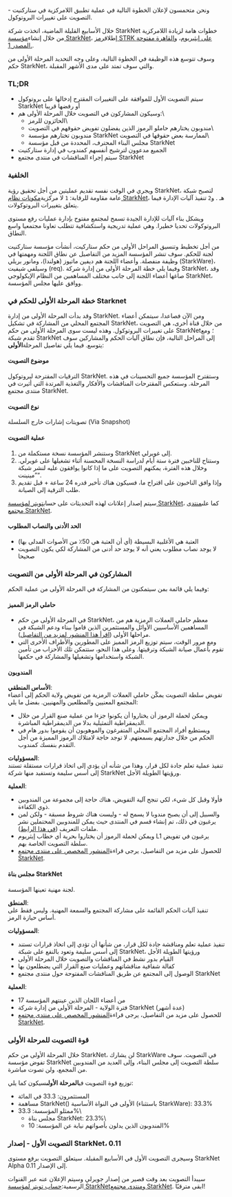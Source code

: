ونحن متحمسون لإعلان الخطوة التالية في عملية تطبيق اللامركزية في ستاركنيت - التصويت على تغييرات البروتوكول.

خلال الأسابيع القليلة الماضية، اتخذت شركة StarkNet خطوات هامة لزيادة اللامركزية من خلال إنشاء[مؤسسة StarkNet](https://medium.com/@StarkNet_Foundation/welcome-to-the-world-starknet-foundation-7bd55d5dbc59)، إطلاق[رمز STRK على إيثيريوم](https://medium.com/starkware/starknet-token-is-deployed-on-ethereum-f27f0000b00c)، و[القاهرة مفتوحة المصدر 1.](https://medium.com/starkware/open-sourcing-cairo-1-0-b3100a664bb0).

وسوف تتوسع هذه الوظيفة في الخطوة التالية، وعلى وجه التحديد المرحلة الأولى من حكم StarkNet، والتي سوف تمتد على مدى الأشهر المقبلة.

### TL;DR

* سيتم التصويت الأول للموافقة على التغييرات المقترح إدخالها على بروتوكول StarkNet أو رفضها قريبا
* وسيكون المشاركون في التصويت خلال المرحلة الأولى هم:\
  - الحائزون للرمز\
  - مندوبون يختارهم حاملو الرموز الذين يفضلون تفويض حقوقهم في التصويت\
  - مندوبون تختارهم مؤسسة StarkNet لممارسة بعض حقوقها في التصويت\
  - مجلس البناء المحترف، المحددة من قبل مؤسسة StarkNet
* الجميع مدعوون لترشيح أنفسهم كمندوب في إدارة ستاركنيت
* سيتم إجراء المناقشات في منتدى مجتمع StarkNet[](https://community.starknet.io/)

### الخلفية

ويجري في الوقت نفسه تقديم عمليتين من أجل تحقيق رؤية StarkNet، لتصبح شبكة عامة مقاومة للرقابة: `1` لا مركزية[مكونات نظام StarkNet](https://community.starknet.io/t/starknet-decentralized-protocol-introduction/2671)، هـ . و`2` تنفيذ آليات الإدارة فيما يتعلق بتغييرات البروتوكولات.

ويشكل بناء آليات للإدارة الجيدة تسمح لمجتمع مفتوح بإدارة عمليات رفع مستوى البروتوكولات تحديا خطيرا. وهي عملية تدريجية واستكشافية تتطلب تعاونا مجتمعيا واسع النطاق.

من أجل تخطيط وتنسيق المراحل الأولى من حكم ستاركيت، أنشأت مؤسسة ستاركنيت لجنة للحكم. سوف تنشر المؤسسة المزيد من التفاصيل عن نطاق اللجنة ومهمتها في وظيفة منفصلة. وأعضاء اللجنة هم ديفين ماتيوز (هولندا)، ومانور بريلي (StarkWare)، وسيلفي شيفيت (req). وفيما يلي خطة المرحلة الأولى من إدارة شركة StarkNet، وقد صاغها أعضاء اللجنة إلى جانب مختلف المساهمين من النظام الإيكولوجي StarkNet، ووافق عليها مجلس المؤسسة.

### خطة المرحلة الأولى للحكم في Starknet

وقد بدأت المرحلة الأولى من إدارة StarkNet. ومن الآن فصاعدا، سيتمكن أعضاء المجتمع المحلي من المشاركة في تشكيل StarkNet، من خلال قناة أخرى، هي التصويت على تغييرات البروتوكول. وهذه ليست سوى المرحلة الأولى من حكم StarkNet؛ ومع تقدم شبكة StarkNet إلى المراحل التالية، فإن نطاق آليات الحكم والمشاركين سوف يتوسع. فيما يلي تفاصيل المرحلة**الأولى**:

#### موضوع التصويت

الترقيات المقترحة لبروتوكول StarkNet. وستقترح المؤسسة جميع التحسينات في هذه المرحلة. وستعكس المقترحات المناقشات والأفكار والتغذية المرتدة التي أثيرت في منتدى مجتمع StarkNet.

#### نوع التصويت

تصويتات إشارات خارج السلسلة (Via Snapshot)

#### عملية التصويت

1. وستنشر المؤسسة نسخة مستكملة من StarkNet إلى غويرلي.
2. وستتاح للناخبين فترة ستة أيام لدراسة النسخة المحسنة أثناء تشغيلها على غويرلي. وخلال هذه الفترة، يمكنهم التصويت على ما إذا كانوا يوافقون عليه لنشر شبكة ”مينينت“.
3. وإذا وافق الناخبون على اقتراح ما، فسيكون هناك تأخير قدره 24 ساعة + قبل تقديم طلب الترقية إلى الصيانة.

سيتم إصدار إعلانات لهذه التحديثات على حساب[تويتر لمؤسسة StarkNet](https://twitter.com/StarkNetFndn)، كما على[منتدى مجتمع StarkNet](https://community.starknet.io/).

#### الحد الأدنى والنصاب المطلوب

* العتبة هي الأغلبية البسيطة (أي أن العتبة هي 50٪ من الأصوات المدلى بها)
* لا يوجد نصاب مطلوب يعني أنه لا يوجد حد أدنى من المشاركة لكي يكون التصويت صحيحا

### المشاركون في المرحلة الأولى من التصويت

وفيما يلي قائمة بمن سيتمكنون من المشاركة في المرحلة الأولى من عملية الحكم:

#### حاملي الرمز المميز

* في المرحلة الأولى من حكم StarkNet، معظم حاملي العملات الرمزية هم من المساهمين الأساسيين الأوائل والمستثمرين الذين قاموا ببناء ودعم الشبكة في مراحلها الأولى ([اقرأ هذا المنشور لمزيد من التفاصيل](https://medium.com/@starkware/part-3-starknet-token-design-5cc17af066c6)).
* ومع مرور الوقت، سيتم توزيع الرمز المميز على المطورين والأطراف الأخرى التي تقوم بأعمال صيانة الشبكة وترقيتها. وعلى هذا النحو، ستتمكن تلك الأحزاب من تأمين الشبكة واستخدامها وتشغيلها والمشاركة في حكمها.

#### المندوبون

**الأساس المنطقي**:\
تفويض سلطة التصويت يمكّن حاملي العملات الرمزية من تفويض ولاية الحكم إلى أعضاء المجتمع المعنيين والمطلعين والمهنيين. بفضل ما يلي:

* ويمكن لحملة الرموز أن يختاروا أن يكونوا جزءا من عملية صنع القرار من خلال الديمقراطية التمثيلية بدلا من الديمقراطية المباشرة.
* ويستطيع أفراد المجتمع المحلي المتفرغون والموهوبون أن يقوموا بدور هام في الحكم من خلال جدارتهم بسمعتهم. لا توجد حاجة لامتلاك الرموز المميزة من أجل التقدم بنفسك كمندوب.

**المسؤوليات**:\
تنفيذ عملية تعلم جادة لكل قرار، وهذا من شأنه أن يؤدي إلى اتخاذ قرارات مستقلة تستند إلى أسس سليمة وتستفيد منها شركة StarkNet ورؤيتها الطويلة الأجل.

**العملية**:

* فأولا وقبل كل شيء، لكي تنجح آلية التفويض، هناك حاجة إلى مجموعة من المندوبين ذوي الكفاءة.
* والسبيل إلى أن يصبح مندوبا لا يسمح له - وليست هناك شروط مسبقة - ولكن لمن يرغبون في ذلك، تم إنشاء قسم في المنتدى حيث يمكن للمندوبين المحتملين نشر ملفات التعريف ([في هذا الرابط](https://community.starknet.io/t/delegate-profile-thread/4049)).
* ويمكن لحملة الرموز أن يختاروا بحرية أي خطاب إيثريوم L1 يرغبون في تفويض سلطة التصويت الخاصة بهم.
* للحصول على مزيد من التفاصيل، يرجى قراءة[المنشور المخصص على منتدى مجتمع StarkNet](https://community.starknet.io/t/delegate-profile-thread/4049).

#### مجلس بناة StarkNet

لجنة مهنية تعينها المؤسسة.

**المنطق**:\
تنفيذ آليات الحكم القائمة على مشاركة المجتمع والسمعة المهنية. وليس فقط على أساس حيازة الرمز.

**المسؤوليات**:

* تنفيذ عملية تعلم ومناقشة جادة لكل قرار، من شأنها أن تؤدي إلى اتخاذ قرارات تستند إلى أسس سليمة وتعود بالنفع على شبكة StarkNet، ورؤيتها الطويلة الأجل
* القيام بدور نشط في المناقشات والتصويت خلال المرحلة الأولى
* كفالة شفافية مناقشاتهم وعمليات صنع القرار التي يضطلعون بها
* الوصول إلى المجتمع عن طريق المناقشات المفتوحة حول منتدى مجتمع StarkNet

**العملية**:

* 17 من أعضاء اللجان الذين عينتهم المؤسسة
* فترة الولاية - المرحلة الأولى من إدارة شركة StarkNet (عدة أشهر)
* للحصول على مزيد من التفاصيل، يرجى قراءة[المنشور المخصص على منتدى مجتمع StarkNet](https://community.starknet.io/t/delegate-profile-thread/4049).

### قوة التصويت للمرحلة الأولى

خلال المرحلة الأولى من حكم StarkNet، لن يشارك StarkWare في التصويت. سوف تفوض مؤسسة StarkNet سلطة التصويت إلى مجلس البناء، وإلى العديد من المندوبين من المجمع، ولن تصوت مباشرة.

توزيع قوة التصويت في**المرحلة الأولى**سيكون كما يلي:

* المستثمرون: 33.3 في المائة
* مساهمة StarkNet() الأولى في النواة الأساسية (باستثناء StarkWare): 33.3%
* ممثلو المؤسسة: 33.3%\
  - مجلس بناة StarkNet: 23.3%\
  - المندوبون الذين يدلون بأصواتهم نيابة عن المؤسسة: 10%

### التصويت الأول - إصدار StarkNet، 0.11

وسيجرى التصويت الأول في الأسابيع المقبلة. سيتعلق التصويت برفع مستوى StarkNet Alpha إلى الإصدار 0.11.

سيبدأ التصويت بعد وقت قصير من إصدار جويرلي وسيتم الإعلان عنه عبر القنوات الرسمية:[حساب تويتر لمؤسسة StarkNet](https://twitter.com/StarkNetFndn)و[منتدى مجتمع StarkNet](https://community.starknet.io/). ابقى مترقبًا!